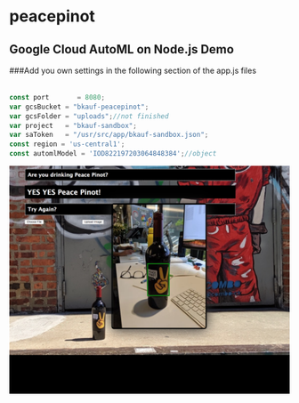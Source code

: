 # peacepinot


## Google Cloud AutoML on Node.js Demo

###Add you own settings in the following section of the app.js files
```javascript

const port       = 8080;
var gcsBucket = "bkauf-peacepinot";
var gcsFolder = "uploads";//not finished
var project   = "bkauf-sandbox";
var saToken   = "/usr/src/app/bkauf-sandbox.json";
const region = 'us-central1';
const automlModel = 'IOD822197203064848384';//object

```


![Image description](readme.png)
